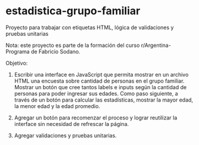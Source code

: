# estadistica-grupo-familiar
Proyecto para trabajar con etiquetas HTML, lógica de validaciones y pruebas unitarias 

Nota: este proyecto es parte de la formación del curso r/Argentina-Programa de Fabricio Sodano.

Objetivo: 

1. Escribir una interface en JavaScript que permita mostrar en un archivo HTML una encuesta sobre cantidad de personas en el grupo familiar. Mostrar un botón que cree tantos labels e inputs según la cantidad de personas para poder ingresar sus edades. Como paso siguiente, a través de un botón para calcular las estadísticas, mostrar la mayor edad, la menor edad y la edad promedio.

2. Agregar un botón para recomenzar el proceso y lograr reutilizar la interface sin necesidad de refrescar la página.

3. Agregar validaciones y pruebas unitarias.

